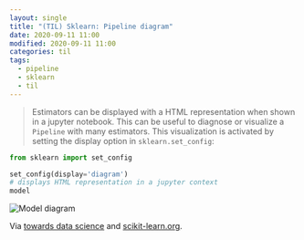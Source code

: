 ```yaml
---
layout: single
title: "(TIL) Sklearn: Pipeline diagram"
date: 2020-09-11 11:00
modified: 2020-09-11 11:00
categories: til
tags:
  - pipeline
  - sklearn
  - til
---
```


> Estimators can be displayed with a HTML representation when shown in a jupyter notebook.
> This can be useful to diagnose or visualize a `Pipeline` with many estimators.
> This visualization is activated by setting the display option in `sklearn.set_config`:

```python
from sklearn import set_config

set_config(display='diagram')   
# displays HTML representation in a jupyter context
model
```

![Model diagram](https://miro.medium.com/max/1100/1*zBHVqeUkMYlwGwh67cKHGw.png)

Via [towards data science](https://towardsdatascience.com/10-things-you-didnt-know-about-scikit-learn-cccc94c50e4f)
and [scikit-learn.org](https://scikit-learn.org/stable/modules/compose.html#visualizing-composite-estimators).
